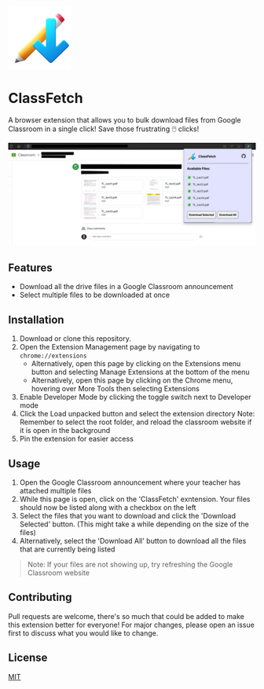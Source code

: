 ![ClassFetch](./icons/128.png)

# ClassFetch

A browser extension that allows you to bulk download files from Google Classroom in a single click! Save those frustrating 🖱️ clicks!

![Screenshot](./icons/demo-ss.png)

## Features

- Download all the drive files in a Google Classroom announcement
- Select multiple files to be downloaded at once

## Installation

1. Download or clone this repository.
2. Open the Extension Management page by navigating to `chrome://extensions`
   - Alternatively, open this page by clicking on the Extensions menu button and selecting Manage Extensions at the bottom of the menu
   - Alternatively, open this page by clicking on the Chrome menu, hovering over More Tools then selecting Extensions
3. Enable Developer Mode by clicking the toggle switch next to Developer mode
4. Click the Load unpacked button and select the extension directory
   Note: Remember to select the root folder, and reload the classroom website if it is open in the background
5. Pin the extension for easier access

## Usage

1. Open the Google Classroom announcement where your teacher has attached multiple files
2. While this page is open, click on the 'ClassFetch' exntension. Your files should now be listed along with a checkbox on the left
3. Select the files that you want to download and click the 'Download Selected' button. (This might take a while depending on the size of the files)
4. Alternatively, select the 'Download All' button to download all the files that are currently being listed

> Note: If your files are not showing up, try refreshing the Google Classroom website

## Contributing

Pull requests are welcome, there's so much that could be added to make this extension better for everyone! For major changes, please open an issue first to discuss what you would like to change.

## License

[MIT](https://choosealicense.com/licenses/mit/)

